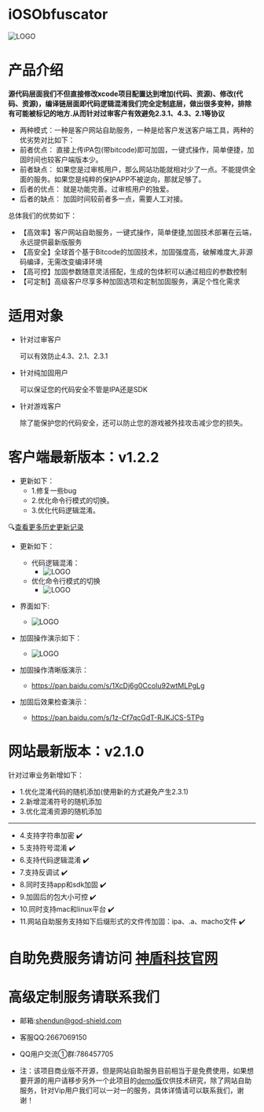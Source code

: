 # iOSObfuscator

![LOGO](https://github.com/godshield/iOSObfuscator/blob/master/logo.png)

# 产品介绍
**源代码层面我们不但直接修改xcode项目配置达到增加(代码、资源)、修改(代码、资源)，编译链层面即代码逻辑混淆我们完全定制底层，做出很多变种，排除有可能被标记的地方.从而针对过审客户有效避免2.3.1、4.3、2.1等协议**

 * 两种模式：一种是客户网站自助服务，一种是给客户发送客户端工具，两种的优劣势对比如下：
 * 前者优点： 直接上传iPA包(带bitcode)即可加固，一键式操作，简单便捷，加固时间也较客户端版本少。
 * 前者缺点： 如果您是过审核用户，那么网站功能就相对少了一点。不能提供全面的服务。如果您是纯粹的保护APP不被逆向，那就足够了。
 * 后者的优点： 就是功能完善。过审核用户的独爱。
 * 后者的缺点： 加固时间较前者多一点，需要人工对接。



总体我们的优势如下：
* 【高效率】客户网站自助服务，一键式操作，简单便捷,加固技术部署在云端，永远提供最新版服务
* 【高安全】全球首个基于Bitcode的加固技术，加固强度高，破解难度大,非源码编译，无需改变编译环境
* 【高可控】加固参数随意灵活搭配，生成的包体积可以通过相应的参数控制
* 【可定制】高级客户尽享多种加固选项和定制加固服务，满足个性化需求



# 适用对象
* 针对过审客户
  
  可以有效防止4.3、2.1、2.3.1
* 针对纯加固用户

  可以保证您的代码安全不管是IPA还是SDK
  
* 针对游戏客户
  
  除了能保护您的代码安全，还可以防止您的游戏被外挂攻击减少您的损失。


# 客户端最新版本：v1.2.2
* 更新如下：
    * 1.修复一些bug
    * 2.优化命令行模式的切换。
    * 3.优化代码逻辑混淆。
    
🔍[查看更多历史更新记录](https://github.com/godshield/iOSObfuscator/blob/master/history.md)
* 更新如下：
    *  代码逻辑混淆：
       * ![LOGO](https://github.com/godshield/iOSObfuscator/blob/master/pics/v1.2.2/code.png)
    *  优化命令行模式的切换
       * ![LOGO](https://github.com/godshield/iOSObfuscator/blob/master/pics/v1.2.2/cmd.png)
* 界面如下:

    * ![LOGO](https://github.com/godshield/iOSObfuscator/blob/master/logo/kehuduan.png)
    
* 加固操作演示如下：

    * ![LOGO](https://github.com/godshield/iOSObfuscator/blob/master/logo/gdshieldShow.gif)

* 加固操作清晰版演示：

    * https://pan.baidu.com/s/1XcDj6g0CcoIu92wtMLPgLg
    
* 加固后效果检查演示：
    * https://pan.baidu.com/s/1z-Cf7qcGdT-RJKJCS-5TPg 

# 网站最新版本：v2.1.0

针对过审业务新增如下：
* 1.优化混淆代码的随机添加(使用新的方式避免产生2.3.1)
* 2.新增混淆符号的随机添加
* 3.优化混淆资源的随机添加
***
* 4.支持字符串加密  ✔️
* 5.支持符号混淆  ✔️
* 6.支持代码逻辑混淆   ✔️
* 7.支持反调试  ✔️
* 8.同时支持app和sdk加固 ✔️
* 9.加固后的包大小可控 ✔️
* 10.同时支持mac和linux平台 ✔️
* 11.网站自助服务支持如下后缀形式的文件传加固：ipa、.a、macho文件 ✔️





# 自助免费服务请访问 [神盾科技官网](http://www.god-shield.com)


# 高级定制服务请联系我们
* 邮箱:shendun@god-shield.com 
* 客服QQ:2667069150
* QQ用户交流①群:786457705



* 注：该项目商业版不开源，但是网站自助服务目前相当于是免费使用，如果想要开源的用户请移步另外一个此项目的[demo版](https://github.com/godshield/iPAObfuscator)仅供技术研究，除了网站自助服务，针对Vip用户我们可以一对一的服务，具体详情请可以联系我们，谢谢！